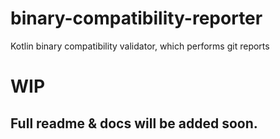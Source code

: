 # binary-compatibility-reporter
Kotlin binary compatibility validator, which performs git reports

# WIP
## Full readme & docs will be added soon.
